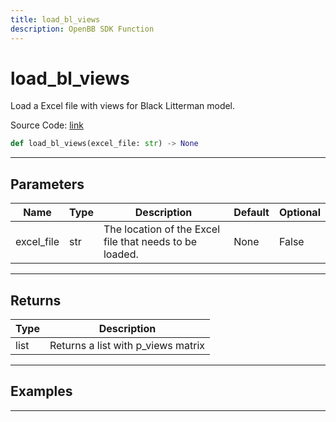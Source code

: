 ```yaml
---
title: load_bl_views
description: OpenBB SDK Function
---
```


# load_bl_views

Load a Excel file with views for Black Litterman model.

Source Code: [link](https://github.com/OpenBB-finance/OpenBBTerminal/tree/main/openbb_terminal/portfolio/portfolio_optimization/excel_model.py#L101)

```python
def load_bl_views(excel_file: str) -> None
```
---

## Parameters

| Name | Type | Description | Default | Optional |
| ---- | ---- | ----------- | ------- | -------- |
| excel_file | str | The location of the Excel file that needs to be loaded. | None | False |

---

## Returns

| Type | Description |
| ---- | ----------- |
| list | Returns a list with p_views matrix |

---

## Examples

---

